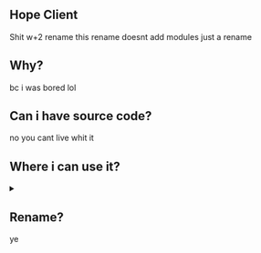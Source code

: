 ## Hope Client
Shit w+2 rename
this rename doesnt add modules
just a rename

## Why?
bc i was bored
lol

## Can i have source code?
no you cant
live whit it

## Where i can use it?


<details>
  <summary></summary>

> Press `shit anarchy servers`
  `like 6b6t or 7b7t`

</details>

## Rename?
ye
